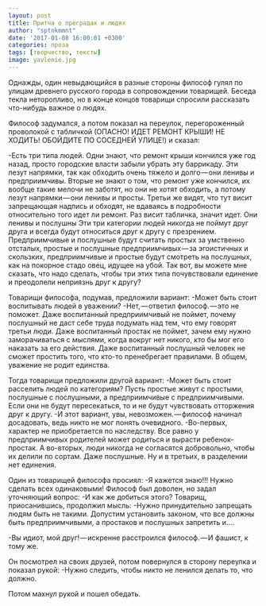 ```yaml
---
layout: post
title: Притча о преградах и людях
author: "sptnkmmnt"
date: '2017-01-08 16:00:01 +0300'
categories: проза
tags: [творчество, тексты]
image: yavlenie.jpg
---
```


Однажды, один невыдающийся в разные стороны философ гулял по улицам древнего русского города в сопровождении товарищей. Беседа текла неторопливо, но в конце концов товарищи спросили рассказать что-нибудь важное о людях.

Философ задумался, а потом показал на переулок, перегороженный проволокой с табличкой (ОПАСНО! ИДЕТ РЕМОНТ КРЫШИ! НЕ ХОДИТЬ! ОБОЙДИТЕ ПО СОСЕДНЕЙ УЛИЦЕ!) и сказал:

-Есть три типа людей. Одни знают, что ремонт крыши кончился уже год назад, просто городские власти забыли убрать эту баррикаду. Эти лезут напрямки, так как обходить очень тяжело и долго — они ленивы и предприимчивы. Вторые не знают о том, что ремонт уже кончился, их вообще такие мелочи не заботят, но они не хотят обходить, а потому лезут напрямки — они ленивы и просты. Третьи же видят, что тут висит запрещающая надпись и обходят, не вдаваясь в подробности относительно того идет ли ремонт. Раз висит табличка, значит идет. Они ленивы и послушны Эти три категории людей никогда не поймут друг друга и всегда будут относиться друг к другу с презрением. Предприимчивые и послушные будут считать простых за умственно отсталых, простые и послушные предприимчивых — за эгоистичных и скользких, предприимчивые и простые будут смотреть на послушных, как на покорное стадо овец, идущее на убой. Так вот, вы можете мне сказать, что надо сделать, чтобы три этих типа почувствовали единение и преодолели неприязнь друг к другу?

Товарищи философа, подумав, предложили вариант:
-Может быть стоит воспитывать людей в уважении?
-Нет, — ответил философ. — это не поможет. Даже воспитанный предприимчивый не поймет, почему послушный не даст себе труда подумать над тем, что ему говорят третьи люди. Даже воспитанный простак не поймет, зачем ему нужно заморачиваться с мыслями, когда вокруг нет никого, кто бы мог его наказать за его действия. Даже воспитанный послушный человек не сможет простить того, что кто-то пренебрегает правилами. В общем, уважение не родит единства.

Тогда товарищи предложили другой вариант:
-Может быть стоит расселить людей по категориям? Пусть простые живут с простыми, послушные с послушными, а предприимчивые с предприимчивыми. Если они не будут пересекаться, то и не будут чувствовать отторжения друг к другу.
-И этот вариант, увы, невозможен. — философ начинал досадовать, ведь никто не мог понять очевидного. -Во-первых, характер не приобретается по наследству. Все равно у предприимчивых родителей может родиться и вырасти ребенок-простак. А во-вторых, люди никогда не согласятся добровольно, чтобы их делили по сортам. Даже послушные. Ну и в третьих, в разделении нет единения.

Один из товарищей философа просиял:
-Я кажется знаю!!! Нужно сделать всех одинаковыми!
Философ был доволен, но задал уточняющий вопрос:
-И как же добиться этого?
Товарищ, приосанившись, продолжил мысль:
-Нужно принудительно запрещать людям быть не такими. Допустим установить законом, что все должны быть предприимчивыми, а простаков и послушных запретить и….

-Вы идиот, мой друг! — искренне расстроился философ. — И фашист, к тому же.

Он посмотрел на своих друзей, потом повернулся в сторону переулка и показал рукой:
-Нужно следить, чтобы никто не ленился делать то, что должно.

Потом махнул рукой и пошел обедать.


